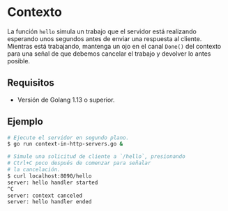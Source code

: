 # Contexto

La función `hello` simula un trabajo que el servidor está realizando esperando unos segundos antes de enviar una respuesta al cliente. Mientras está trabajando, mantenga un ojo en el canal `Done()` del contexto para una señal de que debemos cancelar el trabajo y devolver lo antes posible.

## Requisitos

- Versión de Golang 1.13 o superior.

## Ejemplo

```sh
# Ejecute el servidor en segundo plano.
$ go run context-in-http-servers.go &

# Simule una solicitud de cliente a `/hello`, presionando
# Ctrl+C poco después de comenzar para señalar
# la cancelación.
$ curl localhost:8090/hello
server: hello handler started
^C
server: context canceled
server: hello handler ended
```
